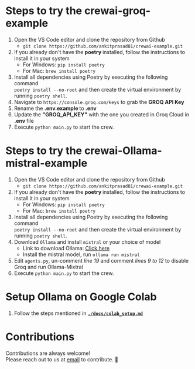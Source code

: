 # Steps to try the crewai-groq-example

1. Open the VS Code editor and clone the repository from Github <br>
    - `git clone https://github.com/ankitprasad81/crewai-example.git`
2. If you already don't have the <b> poetry </b> installed, follow the instructions to install it in your system <br>
    - For Windows: <code>pip install poetry</code>
    - For Mac: <code>brew install poetry</code><br>
3. Install all dependencies using Poetry by executing the following command<br>
   <code>poetry install --no-root</code> and then create the virtual environment by running <code>poetry shell</code>.
4. Navigate to `https://console.groq.com/keys` to grab the <b> GROQ API Key </b>
5. Rename the <b> .env.example </b> to <b>.env</b>
6. Update the <b>"GROQ_API_KEY"</b> with the one you created in Groq Cloud in <b> .env </b> file
7. Execute <code>python main.py</code> to start the crew.


# Steps to try the crewai-Ollama-mistral-example

1. Open the VS Code editor and clone the repository from Github <br>
    - `git clone https://github.com/ankitprasad81/crewai-example.git`
2. If you already don't have the <b> poetry </b> installed, follow the instructions to install it in your system <br>
    - For Windows: <code>pip install poetry</code>
    - For Mac: <code>brew install poetry</code><br>
3. Install all dependencies using Poetry by executing the following command<br>
   <code>poetry install --no-root</code> and then create the virtual environment by running <code>poetry shell</code>.
4. Download `Ollama` and install `mistral` or your choice of model
    - Link to download Ollama: <a href="https://ollama.com/download"> Click here </a>
    - Install the mistral model, run `ollama run mistral`
5. Edit <code>agents.py</code>, un-comment <i>line 19</i> and comment <i>lines 9 to 12</i> to disable Groq and run Ollama-Mixtral
6. Execute <code>python main.py</code> to start the crew.

# Setup Ollama on Google Colab

1. Follow the steps mentioned in <a href="docs\colab_setup_with_ngrok.md"><b><code>./docs/colab_setup.md</code></b></a>

# Contributions

Contributions are always welcome! <br>
Please reach out to us at <a href="mailto:trywithninja@gmail.com">email</a> to contribute. 🌟